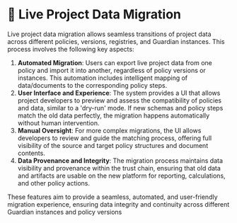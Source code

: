 # 📁 Live Project Data Migration

Live project data migration allows seamless transitions of project data across different policies, versions, registries, and Guardian instances. This process involves the following key aspects:

1. **Automated Migration**: Users can export live project data from one policy and import it into another, regardless of policy versions or instances. This automation includes intelligent mapping of data/documents to the corresponding policy steps.
2. **User Interface and Experience**: The system provides a UI that allows project developers to preview and assess the compatibility of policies and data, similar to a 'dry-run' mode. If new schemas and policy steps match the old data perfectly, the migration happens automatically without human intervention.
3. **Manual Oversight**: For more complex migrations, the UI allows developers to review and guide the matching process, offering full visibility of the source and target policy structures and document contents.
4. **Data Provenance and Integrity**: The migration process maintains data visibility and provenance within the trust chain, ensuring that old data and artifacts are usable on the new platform for reporting, calculations, and other policy actions.

These features aim to provide a seamless, automated, and user-friendly migration experience, ensuring data integrity and continuity across different Guardian instances and policy versions​
